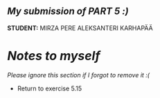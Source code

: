 ## *My submission of PART 5 :)*

**STUDENT:** MIRZA PERE ALEKSANTERI KARHAPÄÄ

# *Notes to myself*

*Please ignore this section if I forgot to remove it :(*

- Return to exercise 5.15
